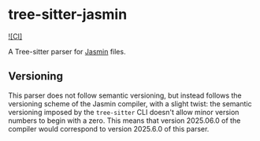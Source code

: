 # tree-sitter-jasmin

[![CI]](https://github.com/jasmin-lang/tree-sitter-jasmin/actions/workflows/ci.yml)

<!-- NOTE: uncomment these if you're publishing packages: -->

<!-- [![npm][npm]](https://www.npmjs.com/package/tree-sitter-PARSER_NAME) -->

<!-- [![crates][crates]](https://crates.io/crates/tree-sitter-PARSER_NAME) -->

<!-- [![pypi][pypi]](https://pypi.org/project/tree-sitter-PARSER_NAME/) -->

A Tree-sitter parser for [Jasmin](https://github.com/jasmin-lang/jasmin) files.

## Versioning

This parser does not follow semantic versioning, but instead follows the
versioning scheme of the Jasmin compiler, with a slight twist: the semantic
versioning imposed by the `tree-sitter` CLI doesn't allow minor version numbers
to begin with a zero. This means that version 2025.06.0 of the compiler would
correspond to version 2025.6.0 of this parser.
